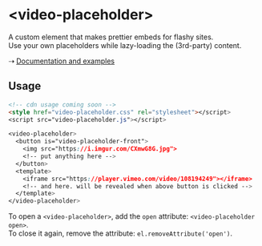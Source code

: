 # &lt;video-placeholder&gt;

A custom element that makes prettier embeds for flashy sites.  
Use your own placeholders while lazy-loading the (3rd-party) content.

⇢ [Documentation and examples](https://video-placeholder.now.sh/)

## Usage

```html
<!-- cdn usage coming soon -->
<style href="video-placeholder.css" rel="stylesheet"></script>
<script src="video-placeholder.js"></script>

<video-placeholder>
  <button is="video-placeholder-front">
    <img src="https://i.imgur.com/CXmwG8G.jpg">
    <!-- put anything here -->
  </button>
  <template>
    <iframe src="https://player.vimeo.com/video/108194249"></iframe>
    <!-- and here. will be revealed when above button is clicked -->
  </template>
</video-placeholder>
```

To open a `<video-placeholder>`, add the `open` attribute: `<video-placeholder open>`.  
To close it again, remove the attribute: `el.removeAttribute('open')`.
